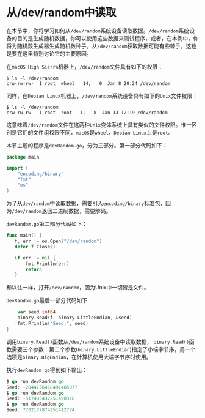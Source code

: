 # **从/dev/random中读取**

在本节中，你将学习如何从`/dev/random`系统设备读取数据。`/dev/random`系统设备的目的是生成随机数据，你可以使用这些数据来测试程序，或者，在本例中，你将为随机数生成器生成随机数种子。从`/dev/random`获取数据可能有些棘手，这也是要在这里特别讨论它的主要原因。

在`macOS High Sierra`机器上，`/dev/random`文件具有如下的权限：

```shell
$ ls -l /dev/random
crw-rw-rw-  1 root  wheel   14,   0  Jan 8 20:24 /dev/random
```

同样，在`Debian Linux`机器上，`/dev/random`系统设备具有如下的`Unix`文件权限：

```shell
$ ls -l /dev/random
crw-rw-rw-  1 root  root   1,   8  Jan 13 12:19 /dev/random
```

这意味着`/dev/random`文件在这两种`Unix`变体系统上具有类似的文件权限。惟一区别是它们的文件组权限不同，`macOS`是`wheel`，`Debian Linux`上是`root`。

本节主题的程序是`devRandom.go`，分为三部分。第一部分代码如下：

```go
package main

import (
	"encoding/binary"
	"fmt"
	"os"
)
```

为了从`dev/random`中读取数据，需要引入`encoding/binary`标准包，因为`/dev/random`返回二进制数据，需要解码。

`devRandom.go`第二部分代码如下：

 ```go
func main() {
	f, err := os.Open("/dev/random")
	defer f.Close()

	if err != nil {
		fmt.Println(err)
		return
	}
 ```

和以往一样，打开`/dev/random`，因为Unix中一切皆是文件。

`devRandom.go`最后一部分代码如下：

```go
	var seed int64
	binary.Read(f, binary.LittleEndian, &seed)
	fmt.Println("Seed:", seed)
}
```

调用`binary.Read()`函数从`/dev/random`系统设备中读取数据， `binary.Read()`函数需要三个参数：第二个参数(`binary.LittleEndian`)指定了小端字节序，另一个选项是`binary.BigEndian`，在计算机使用大端字节序时使用。

执行`devRandom.go`得到如下输出：

```go
$ go run devRandom.go
Seed: -2044736418491485077
$ go run devRandom.go
Seed: -517485437251490328
$ go run devRandom.go
Seed: 7702177874251412774
```


